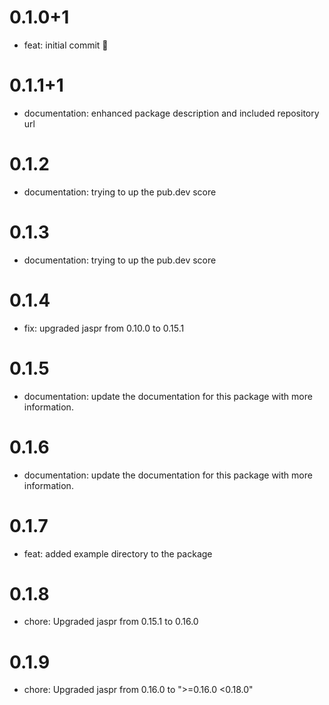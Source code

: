 # 0.1.0+1

- feat: initial commit 🎉

# 0.1.1+1

- documentation: enhanced package description and included repository url

# 0.1.2

- documentation: trying to up the pub.dev score

# 0.1.3

- documentation: trying to up the pub.dev score

# 0.1.4

- fix: upgraded jaspr from 0.10.0 to 0.15.1

# 0.1.5

- documentation: update the documentation for this package with more information.

# 0.1.6

- documentation: update the documentation for this package with more information.

# 0.1.7

- feat: added example directory to the package

# 0.1.8

- chore: Upgraded jaspr from 0.15.1 to 0.16.0

# 0.1.9

- chore: Upgraded jaspr from 0.16.0 to ">=0.16.0 <0.18.0"


